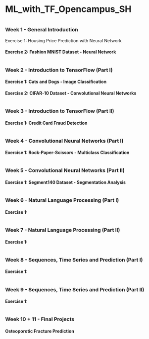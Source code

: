 # ML_with_TF_Opencampus_SH
 #
### Week 1 - General Introduction 
  Exercise 1: Housing Price Prediction with Neural Network
  #### Exercise 2: Fashion MNIST Dataset - Neural Network
  #
### Week 2 - Introduction to TensorFlow (Part I)
  #### Exercise 1: Cats and Dogs - Image Classification 
  #### Exercise 2: CIFAR-10 Dataset - Convolutional Neural Networks 
  #
### Week 3 - Introduction to TensorFlow (Part II)
  #### Exercise 1: Credit Card Fraud Detection
  #
### Week 4 - Convolutional Neural Networks (Part I)
  #### Exercise 1: Rock-Paper-Scissors - Multiclass Classification 
   #
### Week 5 - Convolutional Neural Networks (Part II)
  #### Exercise 1: Segment140 Dataset - Segmentation Analysis
   #
### Week 6 - Natural Language Processing (Part I)
  #### Exercise 1:
   #
### Week 7 - Natural Language Processing (Part II)
  #### Exercise 1: 
   #
### Week 8 - Sequences, Time Series and Prediction (Part I)
  #### Exercise 1: 
   #
### Week 9 - Sequences, Time Series and Prediction (Part II)
  #### Exercise 1: 
   #
### Week 10 + 11 - Final Projects
  #### Osteoporotic Fracture Prediction
  
  
